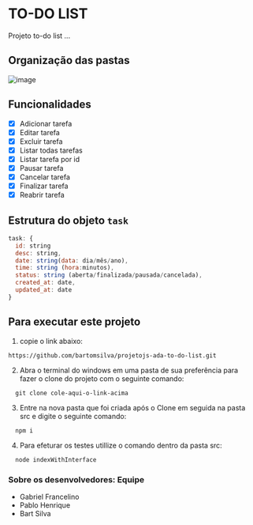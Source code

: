 # TO-DO LIST
Projeto to-do list ...

## Organização das pastas
![image](https://github.com/bartomsilva/projetojs-ada-to-do-list/assets/106079184/6c676238-d5d8-4444-9b11-12f9ef2277ee)

## Funcionalidades
- [x] Adicionar tarefa
- [x] Editar tarefa
- [x] Excluir tarefa
- [x] Listar todas tarefas
- [x] Listar tarefa por id
- [x] Pausar tarefa
- [x] Cancelar tarefa
- [x] Finalizar tarefa
- [x] Reabrir tarefa
      
## Estrutura do objeto `task`
~~~javascript
task: {
  id: string 
  desc: string,
  date: string(data: dia/mês/ano),
  time: string (hora:minutos),
  status: string (aberta/finalizada/pausada/cancelada),
  created_at: date,
  updated_at: date
}
~~~

## Para executar este projeto 
1) copie o link abaixo:
```
https://github.com/bartomsilva/projetojs-ada-to-do-list.git
``` 
2) Abra o terminal do windows em uma pasta de sua preferência para fazer o clone do projeto com o seguinte comando:
```
  git clone cole-aqui-o-link-acima
```
3) Entre na nova pasta que foi criada após o Clone em seguida na pasta src e digite o seguinte comando:
```
  npm i
````  
4) Para efeturar os testes utillize o comando dentro da pasta src:
```
  node indexWithInterface
```

### Sobre os desenvolvedores: Equipe

- Gabriel Francelino
- Pablo Henrique
- Bart Silva

